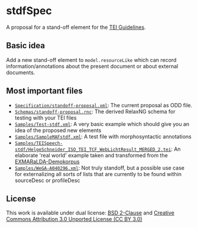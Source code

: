 stdfSpec
===========

A proposal for a stand-off element for the [TEI Guidelines](http://www.tei-c.org/Guidelines/).

Basic idea
----------
Add a new stand-off element to `model.resourceLike` which can record information/annotations about the present document or about external documents. 


Most important files
--------------------
* [`Specification/standoff-proposal.xml`](https://github.com/laurentromary/stdfSpec/blob/master/Specification/standoff-proposal.xml): 	The current proposal as ODD file. 
* [`Schemas/standoff-proposal.rnc`](https://github.com/laurentromary/stdfSpec/blob/master/Schemas/standoff-proposal.rnc):	The derived RelaxNG schema for testing with your TEI files 
* [`Samples/Test-stdf.xml`](https://github.com/laurentromary/stdfSpec/blob/master/Samples/Test-stdf.xml): A very basic example which should give you an idea of the proposed new elements
* [`Samples/SampleMAFstdf.xml`](https://github.com/laurentromary/stdfSpec/blob/master/Samples/SampleMAFstdf.xml): A test file with morphosyntactic annotations
* [`Samples/TEISpeech-stdf/HelgeSchneider_ISO_TEI_TCF_WebLichtResult_MERGED_2.tei`](https://github.com/laurentromary/stdfSpec/blob/master/Samples/TEISpeech-stdf/HelgeSchneider_ISO_TEI_TCF_WebLichtResult_MERGED_2.tei): An elaborate 'real world' example taken and transformed from the [EXMARaLDA-Demokorpus](http://exmaralda.org/en/exmaralda-demo-corpus/)
* [`Samples/WeGA-A040296.xml`](https://github.com/laurentromary/stdfSpec/blob/master/Samples/WeGA-A040296.xml): Not truly standoff, but a possible use case for externalizing all sorts of lists that are currently to be found within sourceDesc or profileDesc


License
-------

This work is available under dual license: [BSD 2-Clause](http://opensource.org/licenses/BSD-2-Clause) and [Creative Commons Attribution 3.0 Unported License (CC BY 3.0)](http://creativecommons.org/licenses/by/3.0/)
